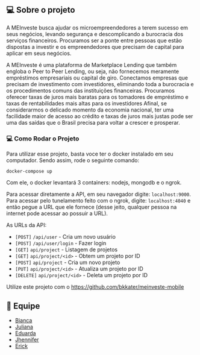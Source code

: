 ## 💻 Sobre o projeto

A MEInveste busca ajudar os microempreendedores a terem sucesso em seus negócios, levando segurança e descomplicando a burocracia dos serviços financeiros.
Procuramos ser a ponte entre pessoas que estão dispostas a investir e os empreendedores que precisam de capital para aplicar em seus negócios.

A MEInveste é uma plataforma de Marketplace Lending que também engloba o Peer to Peer Lending, ou seja, não fornecemos meramente empréstimos empresariais ou capital de giro.
Conectamos empresas que precisam de investimento com investidores, eliminando toda a burocracia e os procedimentos comuns das instituições financeiras.
Procuramos oferecer taxas de juros mais baratas para os tomadores de empréstimo e taxas de rentabilidades mais altas para os investidores
Afinal, se considerarmos o delicado momento da economia nacional, ter uma facilidade maior de acesso ao crédito e taxas de juros mais justas pode ser uma das saídas que o Brasil precisa para voltar a crescer e prosperar.

### 💻 Como Rodar o Projeto
Para utilizar esse projeto, basta voce ter o docker instalado em seu computador.
Sendo assim, rode o seguinte comando:

`docker-compose up`

Com ele, o docker levantará 3 containers: nodejs, mongodb e o ngrok.

Para acessar diretamente a API, em seu navegador digite: `localhost:9000`.
Para acessar pelo tunelamento feito com o ngrok, digite: `localhost:4040`  e então pegue a URL que ele fornece (desse jeito, qualquer pessoa na internet pode acessar ao possuir a URL).

As URLs da API:
- `[POST]` `/api/user` - Cria um novo usuário
- `[POST]` `/api/user/login` - Fazer login
- `[GET]` `api/project` - Listagem de projetos
- `[GET]` `api/project/<id>` - Obtem um projeto por ID
- `[POST]` `api/project` - Cria um novo projeto
- `[PUT]` `api/project/<id>` - Atualiza um projeto por ID
- `[DELETE]` `api/project/<id>` - Deleta um projeto por ID

Utilize este projeto com o https://github.com/bkkater/meinveste-mobile

## 🤖 Equipe
- [Bianca](https://github.com/bkkater)
- [Juliana](https://www.linkedin.com/in/juliana-talita-b683581b2/)
- [Eduarda](https://www.linkedin.com/in/eduarda-barboza-tavares-612a55159/)
- [Jhennifer](https://www.linkedin.com/in/jhennifer-pimentel-0518171b2/)
- [Erick](https://github.com/ErickGledson)
